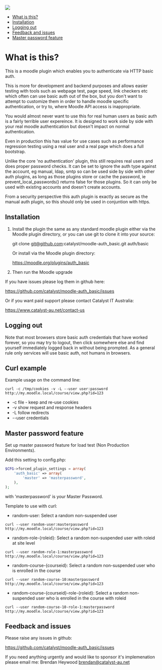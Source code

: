 <a href="https://travis-ci.org/catalyst/moodle-auth_basic">
<img src="https://travis-ci.org/catalyst/moodle-auth_basic.svg?branch=master">
</a>

* [What is this?](#what-is-this)
* [Installation](#installation)
* [Logging out](#logging-out)
* [Feedback and issues](#feedback-and-issues)
* [Master password feature](#master-password-feature)

What is this?
========================

This is a moodle plugin which enables you to authenticate via HTTP basic auth.

This is more for development and backend purposes and allows easier testing with tools such as webpage test, page speed, link checkers etc which often can use basic auth out of the box, but you don't want to attempt to customize them in order to handle moodle specific authentication, or try to, where Moodle API access is inappropriate.

You would almost never want to use this for real human users as basic auth is a fairly terrible user expereince. It is designed to work side by side with your real moodle authentication but doesn't impact on normal authentication.

Even in production this has value for use cases such as performance regression testing using a real user and a real page which does a full bootstrap.

Unlike the core 'no authentication' plugin, this still requires real users and does proper password checks. It can be set to ignore the auth type against the account, eg manual, ldap, smtp so can be used side by side with other auth plugins, as long as those plugins store or cache the password, ie prevent_local_passwords() returns false for those plugins. So it can only be used with existing accounts and doesn't create accounts.

From a security perspective this auth plugin is exactly as secure as the manual auth plugin, so this should only be used in conjuntion with https.

Installation
------------

1. Install the plugin the same as any standard moodle plugin either via the
Moodle plugin directory, or you can use git to clone it into your source:

     git clone git@github.com:catalyst/moodle-auth_basic.git auth/basic

    Or install via the Moodle plugin directory:
    
     https://moodle.org/plugins/auth_basic

2. Then run the Moodle upgrade

If you have issues please log them in github here:

https://github.com/catalyst/moodle-auth_basic/issues

Or if you want paid support please contact Catalyst IT Australia:

https://www.catalyst-au.net/contact-us


Logging out
-----------

Note that most browsers store basic auth credentials that have worked forever, so you may try to logout, then click somewhere else and find yourself immediately logged back in without being prompted. As a general rule only services will use basic auth, not humans in browsers.

Curl example
------------

Example usage on the command line:

```curl -c /tmp/cookies -v -L --user user:password http://my.moodle.local/course/view.php?id=123```

 * -c file - keep and re-use cookies
 * -v show request and response headers
 * -L follow redirects
 * --user credentials
 
 
 Master password feature
 ------------
 
 Set up master password feature for load test (Non Production Environments).
 
 Add this setting to config.php:
 
 ```php
 $CFG->forced_plugin_settings = array(
     'auth_basic' => array(
         'master' => 'masterpassword',
     ),
 );
 ```
 with 'masterpassword' is your Master Password.
 
 
 Template to use with curl:
 
 * random-user: Select a random non-suspended user
 
 ```curl --user random-user:masterpassword http://my.moodle.local/course/view.php?id=123```
 
 * random-role-{roleid}: Select a random non-suspended user with roleid at site level
 
 ```curl --user random-role-1:masterpassword http://my.moodle.local/course/view.php?id=123```
 
 * random-course-{courseid}: Select a random non-suspended user who is enrolled in the course
 
 ```curl --user random-course-10:masterpassword http://my.moodle.local/course/view.php?id=123```
 
 * random-course-{courseid}-role-{roleid}: Select a random non-suspended user who is enrolled in the course with roleid
 
 ```curl --user random-course-10-role-1:masterpassword http://my.moodle.local/course/view.php?id=123```
 

Feedback and issues
-------------------

Please raise any issues in github:

https://github.com/catalyst/moodle-auth_basic/issues

If you need anything urgently and would like to sponsor it's implemenation please email me: Brendan Heywood brendan@catalyst-au.net
